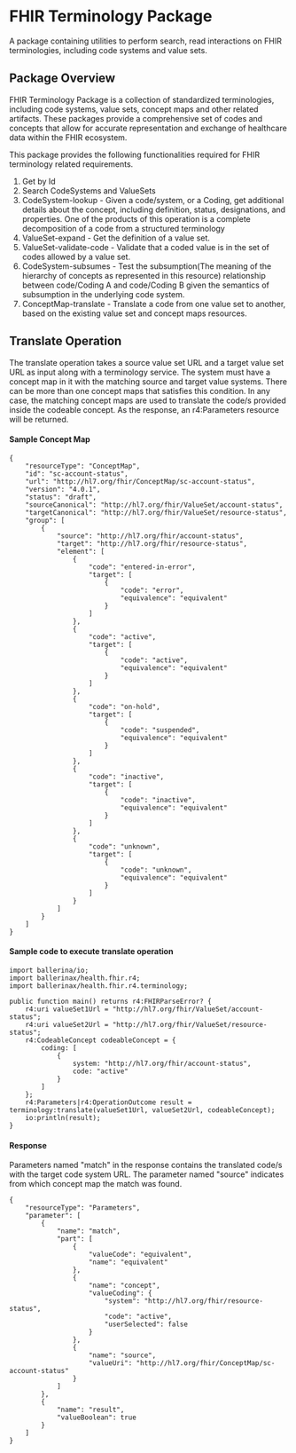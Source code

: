 # FHIR Terminology Package

A package containing utilities to perform search, read interactions on FHIR terminologies, including code systems and value sets.

## Package Overview

FHIR Terminology Package is a collection of standardized terminologies, including code systems, value sets, concept maps and other related artifacts. These packages provide a comprehensive set of codes and concepts that allow for accurate representation and exchange of healthcare data within the FHIR ecosystem.

This package provides the following functionalities required for FHIR terminology related requirements.

1. Get by Id
2. Search CodeSystems and ValueSets
3. CodeSystem-lookup - Given a code/system, or a Coding, get additional details about the concept, including definition, status, designations, and properties. One of the products of this operation is a complete decomposition of a code from a structured terminology
4. ValueSet-expand - Get the definition of a value set.
5. ValueSet-validate-code - Validate that a coded value is in the set of codes allowed by a value set.
6. CodeSystem-subsumes - Test the subsumption(The meaning of the hierarchy of concepts as represented in this resource) relationship between code/Coding A and code/Coding B given the semantics of subsumption in the underlying code system.
7. ConceptMap-translate - Translate a code from one value set to another, based on the existing value set and concept maps resources.


## Translate Operation

The translate operation takes a source value set URL and a target value set URL as input along with a terminology service. The system must have a concept map
in it with the matching source and target value systems. There can be more than one concept maps that satisfies this condition. In any case, the matching concept
maps are used to translate the code/s provided inside the codeable concept. As the response, an r4:Parameters resource will be returned.

#### Sample Concept Map

```
{
    "resourceType": "ConceptMap",
    "id": "sc-account-status",
    "url": "http://hl7.org/fhir/ConceptMap/sc-account-status",
    "version": "4.0.1",
    "status": "draft",
    "sourceCanonical": "http://hl7.org/fhir/ValueSet/account-status",
    "targetCanonical": "http://hl7.org/fhir/ValueSet/resource-status",
    "group": [
        {
            "source": "http://hl7.org/fhir/account-status",
            "target": "http://hl7.org/fhir/resource-status",
            "element": [
                {
                    "code": "entered-in-error",
                    "target": [
                        {
                            "code": "error",
                            "equivalence": "equivalent"
                        }
                    ]
                },
                {
                    "code": "active",
                    "target": [
                        {
                            "code": "active",
                            "equivalence": "equivalent"
                        }
                    ]
                },
                {
                    "code": "on-hold",
                    "target": [
                        {
                            "code": "suspended",
                            "equivalence": "equivalent"
                        }
                    ]
                },
                {
                    "code": "inactive",
                    "target": [
                        {
                            "code": "inactive",
                            "equivalence": "equivalent"
                        }
                    ]
                },
                {
                    "code": "unknown",
                    "target": [
                        {
                            "code": "unknown",
                            "equivalence": "equivalent"
                        }
                    ]
                }
            ]
        }
    ]
}
```

#### Sample code to execute translate operation

```
import ballerina/io;
import ballerinax/health.fhir.r4;
import ballerinax/health.fhir.r4.terminology;

public function main() returns r4:FHIRParseError? {
    r4:uri valueSet1Url = "http://hl7.org/fhir/ValueSet/account-status";
    r4:uri valueSet2Url = "http://hl7.org/fhir/ValueSet/resource-status";
    r4:CodeableConcept codeableConcept = {
        coding: [
            {
                system: "http://hl7.org/fhir/account-status",
                code: "active"
            }
        ]
    };
    r4:Parameters|r4:OperationOutcome result = terminology:translate(valueSet1Url, valueSet2Url, codeableConcept);
    io:println(result);
}
```

#### Response

Parameters named "match" in the response contains the translated code/s with the target code system URL. The parameter named "source" indicates from which concept map the match was found.

```
{
    "resourceType": "Parameters",
    "parameter": [
        {
            "name": "match",
            "part": [
                {
                    "valueCode": "equivalent",
                    "name": "equivalent"
                },
                {
                    "name": "concept",
                    "valueCoding": {
                        "system": "http://hl7.org/fhir/resource-status",
                        "code": "active",
                        "userSelected": false
                    }
                },
                {
                    "name": "source",
                    "valueUri": "http://hl7.org/fhir/ConceptMap/sc-account-status"
                }
            ]
        },
        {
            "name": "result",
            "valueBoolean": true
        }
    ]
}
```